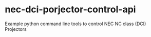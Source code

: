 # nec-dci-porjector-control-api
Example python command line tools to control NEC NC class (DCI) Projectors
